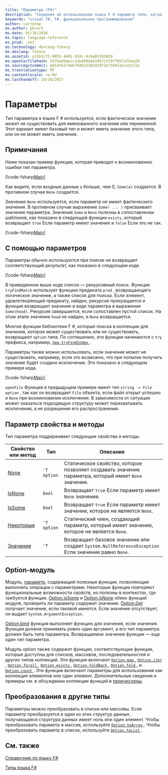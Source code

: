 ```yaml
---
title: "Параметры (F#)"
description: "Сведения об использовании языка F # параметр типа, когда фактическое значение может не существовать для именованного значения или переменной."
keywords: "visual f#, f#, функциональное программирование"
author: cartermp
ms.author: phcart
ms.date: 05/16/2016
ms.topic: language-reference
ms.prod: .net
ms.technology: devlang-fsharp
ms.devlang: fsharp
ms.assetid: a15b5cf1-9055-4481-918c-4c8a051b5829
ms.openlocfilehash: 537ba69aecc1ab489de63d67c5f9ff857afb4a28
ms.sourcegitcommit: bd1ef61f4bb794b25383d3d72e71041a5ced172e
ms.translationtype: MT
ms.contentlocale: ru-RU
ms.lasthandoff: 10/18/2017
---
```

# <a name="options"></a>Параметры

Тип параметра в языке F # используется, если фактическое значение может не существовать для именованного значения или переменной. Этот вариант имеет базовый тип и может иметь значение этого типа, или он не может иметь значение.

## <a name="remarks"></a>Примечания
Ниже показан пример функции, которая приводит к возникновению ошибки тип параметра.

[!code-fsharp[Main](../../../samples/snippets/fsharp/lang-ref-1/snippet1404.fs)]

Как видите, если входные данные `a` больше, чем 0, `Some(a)` создается.  В противном случае `None` создается.

Значение `None` используется, если параметр не имеет фактического значения. В противном случае выражение `Some( ... )` присваивает значение параметра. Значения `Some` и `None` полезны в сопоставлении шаблонов, как показано в следующей функции `exists`, который возвращает `true` Если параметр имеет значение и `false` Если это не так.

[!code-fsharp[Main](../../../samples/snippets/fsharp/lang-ref-1/snippet1401.fs)]

## <a name="using-options"></a>С помощью параметров
Параметры обычно используются при поиске не возвращает соответствующий результат, как показано в следующем коде.

[!code-fsharp[Main](../../../samples/snippets/fsharp/lang-ref-1/snippet1403.fs)]

В приведенном выше коде список — рекурсивный поиск. Функция `tryFindMatch` использует функцию предиката `pred` , возвращающего логическое значение, а также список для поиска. Если элемент, удовлетворяющий предикату, найден, рекурсия прекращается и функция возвращает значение в виде параметра в выражении `Some(head)`. Рекурсия завершается, если сопоставлен пустой список. На этом этапе значение `head` не найден, и `None` возвращается.

Многие функции библиотеки F #, которые поиска в коллекции для значения, которое может существовать или не существовать, возвращают `option` типа. По соглашению, эти функции начинаются с `try` префикса, например, [ `Seq.tryFindIndex` ](https://msdn.microsoft.com/library/c357b221-edf6-4f68-bf40-82a3156d945a).

Параметры также можно использовать, если значение может не существовать, например, если это возможно, что при попытке получить значение будет создано исключение. Это показано в следующем примере кода.

[!code-fsharp[Main](../../../samples/snippets/fsharp/lang-ref-1/snippet1402.fs)]

`openFile` Функция в предыдущем примере имеет тип `string -> File option` , так как он возвращает `File` объекта, если файл открыт успешно и `None` при возникновении исключения. В зависимости от ситуации может оказаться подходящую структуру может перехватывать исключения, а не разрешения его распространения.


## <a name="option-properties-and-methods"></a>Параметр свойства и методы
Тип параметра поддерживает следующие свойства и методы.



|Свойство или метод|Тип|Описание|
|------------------|----|-----------|
|[None](https://msdn.microsoft.com/library/83ef260a-aa33-4e6f-aee6-b9bf0a461476)|`'T option`|Статическое свойство, которое позволяет создавать значение параметра, который имеет `None` значение.|
|[IsNone](https://msdn.microsoft.com/library/f08532ca-1716-4f60-ae59-8ef6256df234)|`bool`|Возвращает `true` Если параметр имеет `None` значение.|
|[IsSome](https://msdn.microsoft.com/library/c5088d51-c5d7-425f-a77f-12c379bb356f)|`bool`|Возвращает `true` Если параметр имеет значение, которое не является `None`.|
|[Некоторые](https://msdn.microsoft.com/library/12f048d2-e293-4596-accb-de036ecd63fc)|`'T option`|Статический член, создающий параметр, который имеет значение, которое не является `None`.|
|[Значение](https://msdn.microsoft.com/library/c79f68e8-11fd-45b1-a053-e8fc38b56df7)|`'T`|Возвращает базовое значение или создает `System.NullReferenceException` Если значение равно `None`.|

## <a name="option-module"></a>Option-модуль
Модуль, [параметр](https://msdn.microsoft.com/library/e615e4d3-bbbb-49ba-addc-6061ea2e2f4c), содержащий полезные функции, позволяющие выполнять операции с параметрами. Некоторые функции повторяют функциональные возможности свойств, но полезны в контекстах, где требуется функция. [Option.isSome](https://msdn.microsoft.com/library/41ad0857-5672-4326-84b5-c33dc43dcf79) и [Option.isNone](https://msdn.microsoft.com/library/73db6a53-15e7-40a6-94f9-a0049e5f4819) обеих функций модуля, проверить ли параметр содержит значение. [Option.Get](https://msdn.microsoft.com/library/803e9fcb-6edd-4910-808c-25f08cbc55ea) получает значение, если таковой имеется. Если значение отсутствует, он выдает `System.ArgumentException`.

[Option.bind](https://msdn.microsoft.com/library/c3406192-24ac-49b5-bc3b-8f805187f1c0) функция выполняет функцию для значения, если значение. Функция должна принимать ровно один аргумент, а его тип параметра должен быть типа параметра. Возвращаемое значение функции — еще один тип параметра.

Модуль option также содержит функции, соответствующие функции, которые доступны для списков, массивов, последовательностей и других типов коллекций. Эти функции включают [ `Option.map` ](https://msdn.microsoft.com/library/91a20385-7e73-40c2-9adc-635e86d6a622), [ `Option.iter` ](https://msdn.microsoft.com/library/83389eef-3dff-4074-b4cc-f69581c25191), [ `Option.forall` ](https://msdn.microsoft.com/library/ba884586-5eae-49c5-9e36-05481c1c3428), [ `Option.exists` ](https://msdn.microsoft.com/library/a606d2d4-fddc-4eab-ab37-c6138fb7ad99), [ `Option.foldBack` ](https://msdn.microsoft.com/library/a882fbaf-c019-46f0-b4f5-b8c2b8b90ffb), [ `Option.fold` ](https://msdn.microsoft.com/library/af896794-3d53-406c-9411-316cd5c33ad8), и [ `Option.count` ](https://msdn.microsoft.com/library/2dac83a9-684e-4d0f-b50e-ff722a8bb876). Эти функции включают параметры для использования как коллекция элементов или один элемент. Дополнительные сведения и примеры см. в обсуждении коллекции функций в [перечислены](lists.md).


## <a name="converting-to-other-types"></a>Преобразования в другие типы
Параметры можно преобразовать в списки или массивы. Если параметр преобразуется в один из этих структур данных, получающаяся структура данных имеет ноль или один элемент. Чтобы преобразовать параметр в массив, используйте [ `Option.toArray` ](https://msdn.microsoft.com/library/c8044873-ba17-4b52-8231-eb1a28318c64). Чтобы преобразовать параметр в список, используйте [ `Option.toList` ](https://msdn.microsoft.com/library/5f1af295-9fa9-40ad-b4a1-3578d94d44e1).


## <a name="see-also"></a>См. также
[Справочник по языку F#](index.md)

[Типы языка F#](fsharp-types.md)

